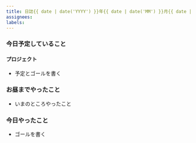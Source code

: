 ```yaml
---
title: 日誌{{ date | date('YYYY') }}年{{ date | date('MM') }}月{{ date | date('DD') }}日
assignees:
labels: 
---
```

### 今日予定していること
#### プロジェクト
* 予定とゴールを書く

### お昼までやったこと
* いまのところやったこと

### 今日やったこと
* ゴールを書く
